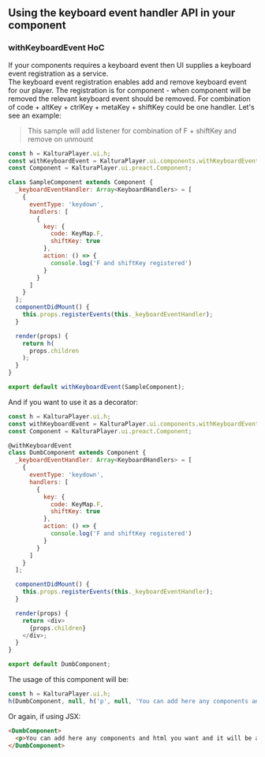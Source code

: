 ## Using the keyboard event handler API in your component

### withKeyboardEvent HoC

If your components requires a keyboard event then UI supplies a keyboard event registration as a service.  
The keyboard event registration enables add and remove keyboard event for our player.
The registration is for component - when component will be removed the relevant keyboard event should be removed.
For combination of code + altKey + ctrlKey + metaKey + shiftKey could be one handler.
Let's see an example:

> This sample will add listener for combination of F + shiftKey and remove on unmount

```javascript
const h = KalturaPlayer.ui.h;
const withKeyboardEvent = KalturaPlayer.ui.components.withKeyboardEvent;
const Component = KalturaPlayer.ui.preact.Component;

class SampleComponent extends Component {
  _keyboardEventHandler: Array<KeyboardHandlers> = [
    {
      eventType: 'keydown',
      handlers: [
        {
          key: {
            code: KeyMap.F,
            shiftKey: true
          },
          action: () => {
            console.log('F and shiftKey registered')
          }
        }
      ]
    }
  ];
  componentDidMount() {
    this.props.registerEvents(this._keyboardEventHandler);
  }

  render(props) {
    return h(
      props.children
    );
  }
}

export default withKeyboardEvent(SampleComponent);
```

And if you want to use it as a decorator:

```javascript
const h = KalturaPlayer.ui.h;
const withKeyboardEvent = KalturaPlayer.ui.components.withKeyboardEvent;
const Component = KalturaPlayer.ui.preact.Component;

@withKeyboardEvent
class DumbComponent extends Component {
  _keyboardEventHandler: Array<KeyboardHandlers> = [
    {
      eventType: 'keydown',
      handlers: [
        {
          key: {
            code: KeyMap.F,
            shiftKey: true
          },
          action: () => {
            console.log('F and shiftKey registered')
          }
        }
      ]
    }
  ];

  componentDidMount() {
    this.props.registerEvents(this._keyboardEventHandler);
  }

  render(props) {
    return <div>
      {props.children}
    </div>;
  }
}

export default DumbComponent;
```

The usage of this component will be:

```javascript
const h = KalturaPlayer.ui.h;
h(DumbComponent, null, h('p', null, 'You can add here any components and html you want and it will be appended to the DumbComponent'));
```

Or again, if using JSX:

```html
<DumbComponent>
  <p>You can add here any components and html you want and it will be appended to the DumbComponent</p>
</DumbComponent>
```
